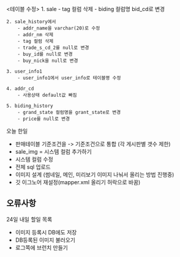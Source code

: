 <테이블 수정>
	1. sale
		- tag 컬럼 삭제
		- biding 컬럼명 bid_cd로 변경

	2. sale_history에서
		- addr_name을 varchar(20)로 수정
		- addr_nm 삭제
		- tag 컬럼 삭제
		- trade_s_cd_2를 null로 변경
		- buy_id를 null로 변경
		- buy_nick을 null로 변경

	3. user_info1
		- user_info1에서 user_info로 테이블명 수정

	4. addr_cd
		- 사용상태 default값 빠짐

	5. biding_history
		- grand_state 컬럼명을 grant_state로 변경
		- price를 null로 변경

오늘 한일
- 판매테이블 기준조건을 -> 기준조건으로 통합 (각 게시판별 갯수 제한)
- sale_img = 시스템 컬럼 추가하기
- 시스템 컬럼 수정
- 전체 sql 업로드
- 이미지 설계 (썸네일, 메인, 미리보기 이미지 나눠서 올리는 방법 진행중)
- 깃 이그노어 재설정(mapper.xml 올리기 허락으로 바꿈)

오류사항
- 

24일 내일 할일 목록
- 이미지 등록시 DB에도 저장
- DB등록된 이미지 불러오기
- 로그쪽에 브런치 만들기